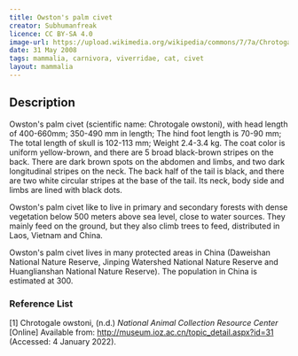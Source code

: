```yaml
---
title: Owston's palm civet
creator: Subhumanfreak
licence: CC BY-SA 4.0
image-url: https://upload.wikimedia.org/wikipedia/commons/7/7a/Chrotogale_owstoni_PWP.jpg
date: 31 May 2008
tags: mammalia, carnivora, viverridae, cat, civet
layout: mammalia
---
```


## Description

Owston's palm civet (scientific name: Chrotogale owstoni), with head length of 400-660mm; 350-490 mm in length; The hind foot length is 70-90 mm; The total length of skull is 102-113 mm; Weight 2.4-3.4 kg. The coat color is uniform yellow-brown, and there are 5 broad black-brown stripes on the back. There are dark brown spots on the abdomen and limbs, and two dark longitudinal stripes on the neck. The back half of the tail is black, and there are two white circular stripes at the base of the tail. Its neck, body side and limbs are lined with black dots.

Owston's palm civet like to live in primary and secondary forests with dense vegetation below 500 meters above sea level, close to water sources. They mainly feed on the ground, but they also climb trees to feed, distributed in Laos, Vietnam and China.

Owston's palm civet lives in many protected areas in China (Daweishan National Nature Reserve, Jinping Watershed National Nature Reserve and Huanglianshan National Nature Reserve). The population in China is estimated at 300.




### Reference List
[1] Chrotogale owstoni, (n.d.) _National Animal Collection Resource Center_ [Online] Available from:
http://museum.ioz.ac.cn/topic_detail.aspx?id=31 (Accessed: 4 January 2022).

